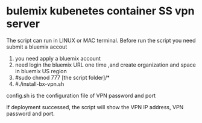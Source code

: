 # bulemix kubenetes container SS vpn server
The script can run in LINUX or MAC terminal.
Before run the script you need submit a bluemix accout
1. you need apply a bluemix account
2. need login the bluemix URL one time ,and create organization and space in bluemix US region   
3. #sudo chmod 777 [the script folder]/*
4. #./install-bx-vpn.sh

config.sh is the configuration file of VPN password and port

If deployment successed, the script will show the VPN IP address, VPN password and port.


